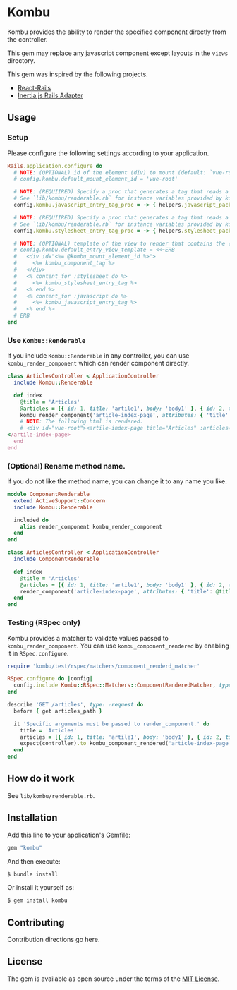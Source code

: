 # Kombu

Kombu provides the ability to render the specified component directly from the controller.

This gem may replace any javascript component except layouts in the `views` directory.

This gem was inspired by the following projects.

- [React-Rails](https://github.com/reactjs/react-rails)
- [Inertia.js Rails Adapter](https://github.com/inertiajs/inertia-rails)

## Usage

### Setup

Please configure the following settings according to your application.

```ruby
Rails.application.configure do
  # NOTE: (OPTIONAL) id of the element (div) to mount (default: `vue-root`)
  # config.kombu.default_mount_element_id = 'vue-root'

  # NOTE: (REQUIIRED) Specify a proc that generates a tag that reads a javascript entry.
  # See `lib/kombu/renderable.rb` for instance variables provided by kombu that can be used within proc.
  config.kombu.javascript_entry_tag_proc = -> { helpers.javascript_pack_tag(@entry, defer: true) }

  # NOTE: (REQUIIRED) Specify a proc that generates a tag that reads a css entry.
  # See `lib/kombu/renderable.rb` for instance variables provided by kombu that can be used within proc.
  config.kombu.stylesheet_entry_tag_proc = -> { helpers.stylesheet_pack_tag(@entry) }

  # NOTE: (OPTIONAL) template of the view to render that contains the component. (default: See below)
  # config.kombu.default_entry_view_template = <<~ERB
  #   <div id="<%= @kombu_mount_element_id %>">
  #     <%= kombu_component_tag %>
  #   </div>
  #   <% content_for :stylesheet do %>
  #     <%= kombu_stylesheet_entry_tag %>
  #   <% end %>
  #   <% content_for :javascript do %>
  #     <%= kombu_javascript_entry_tag %>
  #   <% end %>
  # ERB
end
```

### Use `Kombu::Renderable`

If you include `Kombu::Renderable` in any controller, you can use `kombu_render_component` which can render component directly.

```ruby
class ArticlesController < ApplicationController
  include Kombu::Renderable

  def index
    @title = 'Articles'
    @articles = [{ id: 1, title: 'artile1', body: 'body1' }, { id: 2, title: 'artile2', body: 'body2' }]
    kombu_render_component('article-index-page', attributes: { 'title': @title, ':articles': @articles.to_json })
    # NOTE: The following html is rendered.
    # <div id="vue-root"><artile-index-page title="Articles" :articles="[{"id":1,"title":"artile1","body":"body1"},{"id":2,"title":"artile2","body":"body2"}]"></div>
</artile-index-page>
  end
end
```

### (Optional) Rename method name.

If you do not like the method name, you can change it to any name you like.

```ruby
module ComponentRenderable
  extend ActiveSupport::Concern
  include Kombu::Renderable

  included do
    alias render_component kombu_render_component
  end
end
```

```ruby
class ArticlesController < ApplicationController
  include ComponentRenderable

  def index
    @title = 'Articles'
    @articles = [{ id: 1, title: 'artile1', body: 'body1' }, { id: 2, title: 'artile2', body: 'body2' }]
    render_component('article-index-page', attributes: { 'title': @title, ':articles': @articles.to_json })
  end
end
```

### Testing (RSpec only)

Kombu provides a matcher to validate values passed to `kombu_render_component`.
You can use `kombu_component_rendered` by enabling it in `RSpec.configure`.

```ruby
require 'kombu/test/rspec/matchers/component_renderd_matcher'

RSpec.configure do |config|
  config.include Kombu::RSpec::Matchers::ComponentRenderedMatcher, type: :request
end
```

```ruby
describe 'GET /articles', type: :request do
  before { get articles_path }

  it 'Specific arguments must be passed to render_component.' do
    title = 'Articles'
    articles = [{ id: 1, title: 'artile1', body: 'body1' }, { id: 2, title: 'artile2', body: 'body2' }]
    expect(controller).to kombu_component_rendered('article-index-page', attributes: { 'title': title, ':articles': articles.to_json })
  end
end
```

## How do it work

See `lib/kombu/renderable.rb`.

## Installation

Add this line to your application's Gemfile:

```ruby
gem "kombu"
```

And then execute:

```bash
$ bundle install
```

Or install it yourself as:

```bash
$ gem install kombu
```

## Contributing

Contribution directions go here.

## License

The gem is available as open source under the terms of the [MIT License](https://opensource.org/licenses/MIT).
